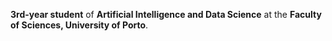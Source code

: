 **3rd-year student** of **Artificial Intelligence and Data Science** at the **Faculty of Sciences, University of Porto**.



